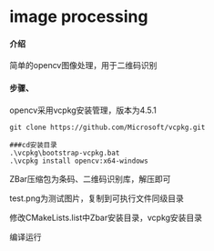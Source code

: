 # image processing

#### 介绍
简单的opencv图像处理，用于二维码识别

#### 步骤、

opencv采用vcpkg安装管理，版本为4.5.1

~~~
git clone https://github.com/Microsoft/vcpkg.git

###cd安装目录
.\vcpkg\bootstrap-vcpkg.bat
.\vcpkg install opencv:x64-windows
~~~

ZBar压缩包为条码、二维码识别库，解压即可

test.png为测试图片，复制到可执行文件同级目录

修改CMakeLists.list中Zbar安装目录，vcpkg安装目录

编译运行

